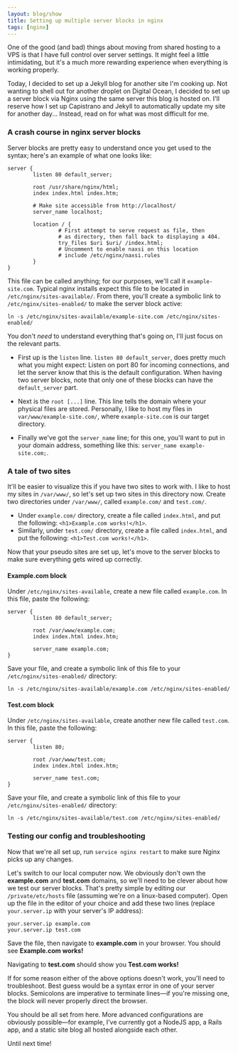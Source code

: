 ```yaml
---
layout: blog/show
title: Setting up multiple server blocks in nginx
tags: [nginx]
---
```

One of the good (and bad) things about moving from shared hosting to a VPS is that I have full control over server settings. It might feel a little intimidating, but it's a much more rewarding experience when everything is working properly.

Today, I decided to set up a Jekyll blog for another site I'm cooking up. Not wanting to shell out for another droplet on Digital Ocean, I decided to set up a server block via Nginx using the same server this blog is hosted on. I'll reserve how I set up Capistrano and Jekyll to automatically update my site for another day... Instead, read on for what was most difficult for me.

### A crash course in nginx server blocks

Server blocks are pretty easy to understand once you get used to the syntax; here's an example of what one looks like:

~~~
server {
        listen 80 default_server;

        root /usr/share/nginx/html;
        index index.html index.htm;

        # Make site accessible from http://localhost/
        server_name localhost;

        location / {
                # First attempt to serve request as file, then
                # as directory, then fall back to displaying a 404.
                try_files $uri $uri/ /index.html;
                # Uncomment to enable naxsi on this location
                # include /etc/nginx/naxsi.rules
        }
}
~~~

This file can be called anything; for our purposes, we'll call it `example-site.com`. Typical nginx installs expect this file to be located in `/etc/nginx/sites-available/`. From there, you'll create a symbolic link to `/etc/nginx/sites-enabled/` to make the server block active:

~~~
ln -s /etc/nginx/sites-available/example-site.com /etc/nginx/sites-enabled/
~~~

You don't *need* to understand everything that's going on, I'll just focus on the relevant parts.

* First up is the `listen` line. `listen 80 default_server`, does pretty much what you might expect: Listen on port 80 for incoming connections, and let the server know that this is the default configuration. When having two server blocks, note that only one of these blocks can have the `default_server` part.

* Next is the `root [...]` line. This line tells the domain where your physical files are stored. Personally, I like to host my files in `var/www/example-site.com/`, where `example-site.com` is our target directory.

* Finally we've got the `server_name` line; for this one, you'll want to put in your domain address, something like this: `server_name example-site.com;`.

### A tale of two sites

It'll be easier to visualize this if you have two sites to work with. I like to host my sites in `/var/www/`, so let's set up two sites in this directory now. Create two directories under `/var/www/`, called `example.com/` and `test.com/`.

* Under `example.com/` directory, create a file called `index.html`, and put the following: `<h1>Example.com works!</h1>`.
* Similarly, under `test.com/` directory, create a file called `index.html`, and put the following: `<h1>Test.com works!</h1>`.

Now that your pseudo sites are set up, let's move to the server blocks to make sure everything gets wired up correctly.

#### Example.com block

Under `/etc/nginx/sites-available`, create a new file called `example.com`. In this file, paste the following:

~~~
server {
        listen 80 default_server;

        root /var/www/example.com;
        index index.html index.htm;

        server_name example.com;
}
~~~

Save your file, and create a symbolic link of this file to your `/etc/nginx/sites-enabled/` directory:

~~~
ln -s /etc/nginx/sites-available/example.com /etc/nginx/sites-enabled/
~~~

#### Test.com block

Under `/etc/nginx/sites-available`, create another new file called `test.com`. In this file, paste the following:

~~~
server {
        listen 80;

        root /var/www/test.com;
        index index.html index.htm;

        server_name test.com;
}
~~~

Save your file, and create a symbolic link of this file to your `/etc/nginx/sites-enabled/` directory:

~~~
ln -s /etc/nginx/sites-available/test.com /etc/nginx/sites-enabled/
~~~

### Testing our config and troubleshooting

Now that we're all set up, run `service nginx restart` to make sure Nginx picks up any changes.

Let's switch to our local computer now. We obviously don't own the **example.com** and **test.com** domains, so we'll need to be clever about how we test our server blocks. That's pretty simple by editing our `/private/etc/hosts` file (assuming we're on a linux-based computer). Open up the file in the editor of your choice and add these two lines (replace `your.server.ip` with your server's IP address):

~~~
your.server.ip example.com
your.server.ip test.com
~~~

Save the file, then navigate to **example.com** in your browser. You should see **Example.com works!**

Navigating to **test.com** should show you **Test.com works!**

If for some reason either of the above options doesn't work, you'll need to troubleshoot. Best guess would be a syntax error in one of your server blocks. Semicolons are imperative to terminate lines—if you're missing one, the block will never properly direct the browser.

You should be all set from here. More advanced configurations are obviously possible—for example, I've currently got a NodeJS app, a Rails app, and a static site blog all hosted alongside each other.

Until next time!
